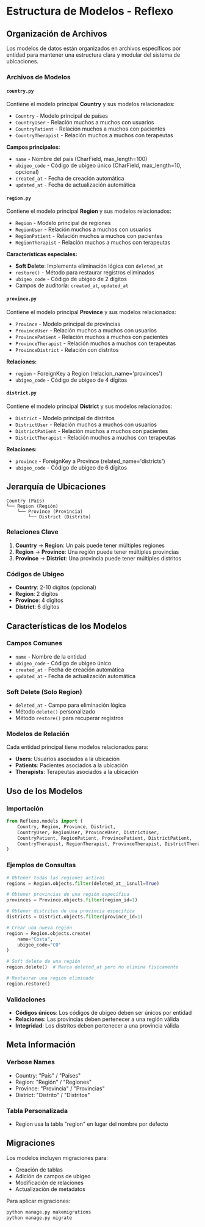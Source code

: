 # Estructura de Modelos - Reflexo

## Organización de Archivos

Los modelos de datos están organizados en archivos específicos por entidad para mantener una estructura clara y modular del sistema de ubicaciones.

### Archivos de Modelos

#### `country.py`
Contiene el modelo principal **Country** y sus modelos relacionados:
- `Country` - Modelo principal de países
- `CountryUser` - Relación muchos a muchos con usuarios
- `CountryPatient` - Relación muchos a muchos con pacientes
- `CountryTherapist` - Relación muchos a muchos con terapeutas

**Campos principales:**
- `name` - Nombre del país (CharField, max_length=100)
- `ubigeo_code` - Código de ubigeo único (CharField, max_length=10, opcional)
- `created_at` - Fecha de creación automática
- `updated_at` - Fecha de actualización automática

#### `region.py`
Contiene el modelo principal **Region** y sus modelos relacionados:
- `Region` - Modelo principal de regiones
- `RegionUser` - Relación muchos a muchos con usuarios
- `RegionPatient` - Relación muchos a muchos con pacientes
- `RegionTherapist` - Relación muchos a muchos con terapeutas

**Características especiales:**
- **Soft Delete**: Implementa eliminación lógica con `deleted_at`
- `restore()` - Método para restaurar registros eliminados
- `ubigeo_code` - Código de ubigeo de 2 dígitos
- Campos de auditoría: `created_at`, `updated_at`

#### `province.py`
Contiene el modelo principal **Province** y sus modelos relacionados:
- `Province` - Modelo principal de provincias
- `ProvinceUser` - Relación muchos a muchos con usuarios
- `ProvincePatient` - Relación muchos a muchos con pacientes
- `ProvinceTherapist` - Relación muchos a muchos con terapeutas
- `ProvinceDistrict` - Relación con distritos

**Relaciones:**
- `region` - ForeignKey a Region (relacion_name='provinces')
- `ubigeo_code` - Código de ubigeo de 4 dígitos

#### `district.py`
Contiene el modelo principal **District** y sus modelos relacionados:
- `District` - Modelo principal de distritos
- `DistrictUser` - Relación muchos a muchos con usuarios
- `DistrictPatient` - Relación muchos a muchos con pacientes
- `DistrictTherapist` - Relación muchos a muchos con terapeutas

**Relaciones:**
- `province` - ForeignKey a Province (related_name='districts')
- `ubigeo_code` - Código de ubigeo de 6 dígitos

## Jerarquía de Ubicaciones

```
Country (País)
└── Region (Región)
    └── Province (Provincia)
        └── District (Distrito)
```

### Relaciones Clave

1. **Country** → **Region**: Un país puede tener múltiples regiones
2. **Region** → **Province**: Una región puede tener múltiples provincias
3. **Province** → **District**: Una provincia puede tener múltiples distritos

### Códigos de Ubigeo

- **Country**: 2-10 dígitos (opcional)
- **Region**: 2 dígitos
- **Province**: 4 dígitos
- **District**: 6 dígitos

## Características de los Modelos

### Campos Comunes
- `name` - Nombre de la entidad
- `ubigeo_code` - Código de ubigeo único
- `created_at` - Fecha de creación automática
- `updated_at` - Fecha de actualización automática

### Soft Delete (Solo Region)
- `deleted_at` - Campo para eliminación lógica
- Método `delete()` personalizado
- Método `restore()` para recuperar registros

### Modelos de Relación
Cada entidad principal tiene modelos relacionados para:
- **Users**: Usuarios asociados a la ubicación
- **Patients**: Pacientes asociados a la ubicación
- **Therapists**: Terapeutas asociados a la ubicación

## Uso de los Modelos

### Importación
```python
from Reflexo.models import (
    Country, Region, Province, District,
    CountryUser, RegionUser, ProvinceUser, DistrictUser,
    CountryPatient, RegionPatient, ProvincePatient, DistrictPatient,
    CountryTherapist, RegionTherapist, ProvinceTherapist, DistrictTherapist
)
```

### Ejemplos de Consultas

```python
# Obtener todas las regiones activas
regions = Region.objects.filter(deleted_at__isnull=True)

# Obtener provincias de una región específica
provinces = Province.objects.filter(region_id=1)

# Obtener distritos de una provincia específica
districts = District.objects.filter(province_id=1)

# Crear una nueva región
region = Region.objects.create(
    name="Costa",
    ubigeo_code="CO"
)

# Soft delete de una región
region.delete()  # Marca deleted_at pero no elimina físicamente

# Restaurar una región eliminada
region.restore()
```

### Validaciones

- **Códigos únicos**: Los códigos de ubigeo deben ser únicos por entidad
- **Relaciones**: Las provincias deben pertenecer a una región válida
- **Integridad**: Los distritos deben pertenecer a una provincia válida

## Meta Información

### Verbose Names
- Country: "País" / "Países"
- Region: "Región" / "Regiones"
- Province: "Provincia" / "Provincias"
- District: "Distrito" / "Distritos"

### Tabla Personalizada
- Region usa la tabla "region" en lugar del nombre por defecto

## Migraciones

Los modelos incluyen migraciones para:
- Creación de tablas
- Adición de campos de ubigeo
- Modificación de relaciones
- Actualización de metadatos

Para aplicar migraciones:
```bash
python manage.py makemigrations
python manage.py migrate
```
